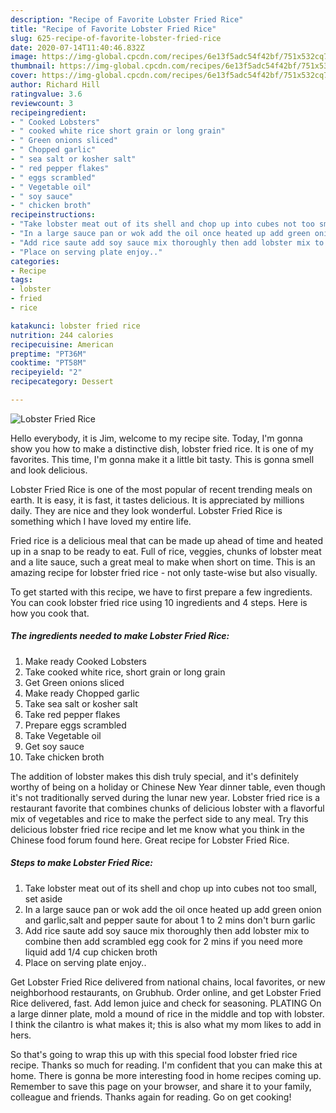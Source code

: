 ```yaml
---
description: "Recipe of Favorite Lobster Fried Rice"
title: "Recipe of Favorite Lobster Fried Rice"
slug: 625-recipe-of-favorite-lobster-fried-rice
date: 2020-07-14T11:40:46.832Z
image: https://img-global.cpcdn.com/recipes/6e13f5adc54f42bf/751x532cq70/lobster-fried-rice-recipe-main-photo.jpg
thumbnail: https://img-global.cpcdn.com/recipes/6e13f5adc54f42bf/751x532cq70/lobster-fried-rice-recipe-main-photo.jpg
cover: https://img-global.cpcdn.com/recipes/6e13f5adc54f42bf/751x532cq70/lobster-fried-rice-recipe-main-photo.jpg
author: Richard Hill
ratingvalue: 3.6
reviewcount: 3
recipeingredient:
- " Cooked Lobsters"
- " cooked white rice short grain or long grain"
- " Green onions sliced"
- " Chopped garlic"
- " sea salt or kosher salt"
- " red pepper flakes"
- " eggs scrambled"
- " Vegetable oil"
- " soy sauce"
- " chicken broth"
recipeinstructions:
- "Take lobster meat out of its shell and chop up into cubes not too small, set aside"
- "In a large sauce pan or wok add the oil once heated up add green onion and garlic,salt and pepper saute for about 1 to 2 mins don&#39;t burn garlic"
- "Add rice saute add soy sauce mix thoroughly then add lobster mix to combine then add scrambled egg cook for 2 mins if you need more liquid add 1/4 cup chicken broth"
- "Place on serving plate enjoy.."
categories:
- Recipe
tags:
- lobster
- fried
- rice

katakunci: lobster fried rice 
nutrition: 244 calories
recipecuisine: American
preptime: "PT36M"
cooktime: "PT58M"
recipeyield: "2"
recipecategory: Dessert

---
```



![Lobster Fried Rice](https://img-global.cpcdn.com/recipes/6e13f5adc54f42bf/751x532cq70/lobster-fried-rice-recipe-main-photo.jpg)

Hello everybody, it is Jim, welcome to my recipe site. Today, I'm gonna show you how to make a distinctive dish, lobster fried rice. It is one of my favorites. This time, I'm gonna make it a little bit tasty. This is gonna smell and look delicious.

Lobster Fried Rice is one of the most popular of recent trending meals on earth. It is easy, it is fast, it tastes delicious. It is appreciated by millions daily. They are nice and they look wonderful. Lobster Fried Rice is something which I have loved my entire life.

Fried rice is a delicious meal that can be made up ahead of time and heated up in a snap to be ready to eat. Full of rice, veggies, chunks of lobster meat and a lite sauce, such a great meal to make when short on time. This is an amazing recipe for lobster fried rice - not only taste-wise but also visually.


To get started with this recipe, we have to first prepare a few ingredients. You can cook lobster fried rice using 10 ingredients and 4 steps. Here is how you cook that.

<!--inarticleads1-->

##### The ingredients needed to make Lobster Fried Rice:

1. Make ready  Cooked Lobsters
1. Take  cooked white rice, short grain or long grain
1. Get  Green onions sliced
1. Make ready  Chopped garlic
1. Take  sea salt or kosher salt
1. Take  red pepper flakes
1. Prepare  eggs scrambled
1. Take  Vegetable oil
1. Get  soy sauce
1. Take  chicken broth


The addition of lobster makes this dish truly special, and it&#39;s definitely worthy of being on a holiday or Chinese New Year dinner table, even though it&#39;s not traditionally served during the lunar new year. Lobster fried rice is a restaurant favorite that combines chunks of delicious lobster with a flavorful mix of vegetables and rice to make the perfect side to any meal. Try this delicious lobster fried rice recipe and let me know what you think in the Chinese food forum found here. Great recipe for Lobster Fried Rice. 

<!--inarticleads2-->

##### Steps to make Lobster Fried Rice:

1. Take lobster meat out of its shell and chop up into cubes not too small, set aside
1. In a large sauce pan or wok add the oil once heated up add green onion and garlic,salt and pepper saute for about 1 to 2 mins don&#39;t burn garlic
1. Add rice saute add soy sauce mix thoroughly then add lobster mix to combine then add scrambled egg cook for 2 mins if you need more liquid add 1/4 cup chicken broth
1. Place on serving plate enjoy..


Get Lobster Fried Rice delivered from national chains, local favorites, or new neighborhood restaurants, on Grubhub. Order online, and get Lobster Fried Rice delivered, fast. Add lemon juice and check for seasoning. PLATING On a large dinner plate, mold a mound of rice in the middle and top with lobster. I think the cilantro is what makes it; this is also what my mom likes to add in hers. 

So that's going to wrap this up with this special food lobster fried rice recipe. Thanks so much for reading. I'm confident that you can make this at home. There is gonna be more interesting food in home recipes coming up. Remember to save this page on your browser, and share it to your family, colleague and friends. Thanks again for reading. Go on get cooking!
